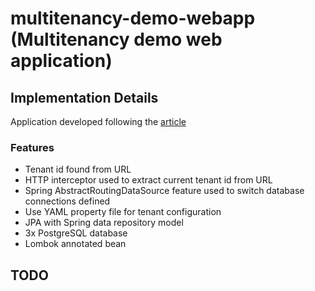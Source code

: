 # multitenancy-demo-webapp (Multitenancy demo web application)

## Implementation Details
Application developed following the [article](http://anakiou.blogspot.com/2015/08/multi-tenant-application-with-spring.html)


### Features
- Tenant id found from URL
- HTTP interceptor used to extract current tenant id from URL
- Spring AbstractRoutingDataSource feature used to switch database connections defined
- Use YAML property file for tenant configuration
- JPA with Spring data repository model
- 3x PostgreSQL database
- Lombok annotated bean

## TODO
